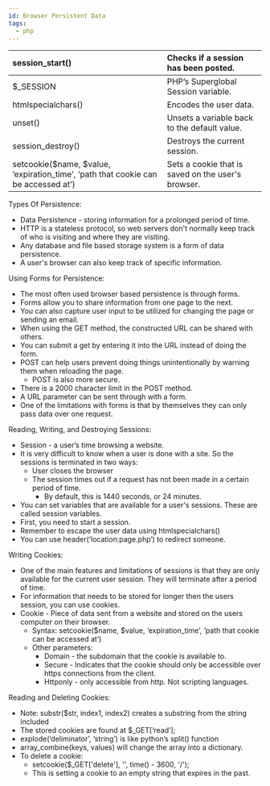 ```yaml
---
id: Browser Persistent Data
tags:
  - php
---
```


| session\_start() | Checks if a session has been posted. |
| :---- | :---- |
| $\_SESSION | PHP’s Superglobal Session variable.  |
| htmlspecialchars() | Encodes the user data.  |
| unset() | Unsets a variable back to the default value.  |
| session\_destroy() | Destroys the current session.  |
| setcookie($name, $value, ‘expiration\_time’, ‘path that cookie can be accessed at’) | Sets a cookie that is saved on the user's browser.  |

Types Of Persistence:

* Data Persistence \- storing information for a prolonged period of time.   
* HTTP is a stateless protocol, so web servers don't normally keep track of who is visiting and where they are visiting.   
* Any database and file based storage system is a form of data persistence.   
* A user's browser can also keep track of specific information. 

Using Forms for Persistence:

* The most often used browser based persistence is through forms.   
* Forms allow you to share information from one page to the next.  
* You can also capture user input to be utilized for changing the page or sending an email.   
* When using the GET method, the constructed URL can be shared with others.   
* You can submit a get by entering it into the URL instead of doing the form.  
* POST can help users prevent doing things unintentionally by warning them when reloading the page.   
  * POST is also more secure.   
* There is a 2000 character limit in the POST method.   
* A URL parameter can be sent through with a form.  
* One of the limitations with forms is that by themselves they can only pass data over one request. 

Reading, Writing, and Destroying Sessions:

* Session \- a user’s time browsing a website.  
* It is very difficult to know when a user is done with a site. So the sessions is terminated in two ways:  
  * User closes the browser  
  * The session times out if a request has not been made in a certain period of time.  
    * By default, this is 1440 seconds, or 24 minutes.   
* You can set variables that are available for a user's sessions. These are called session variables.   
* First, you need to start a session.   
* Remember to escape the user data using htmlspecialchars()  
* You can use header(‘location:page.php’) to redirect someone. 

Writing Cookies:

* One of the main features and limitations of sessions is that they are only available for the current user session. They will terminate after a period of time.   
* For information that needs to be stored for longer then the users session, you can use cookies.   
* Cookie \- Piece of data sent from a website and stored on the users computer on their browser.   
  * Syntax: setcookie($name, $value, ‘expiration\_time’, ‘path that cookie can be accessed at’)  
  * Other parameters:  
    * Domain \- the subdomain that the cookie is available to.  
    * Secure \- Indicates that the cookie should only be accessible over https connections from the client.  
    * Httponly \- only accessible from http. Not scripting languages. 

Reading and Deleting Cookies:

* Note: substr($str, index1, index2) creates a substring from the string included  
* The stored cookies are found at $\_GET\[‘read’\];  
* explode(‘deliminator’, ‘string’) is like python’s split() function  
* array\_combine(keys, values) will change the array into a dictionary.   
* To delete a cookie:  
  * setcookie($\_GET\['delete'\], '', time() \- 3600, '/');  
  * This is setting a cookie to an empty string that expires in the past. 